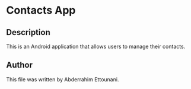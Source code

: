 # Contacts App

## Description

This is an Android application that allows users to manage their contacts.

## Author

This file was written by Abderrahim Ettounani.
